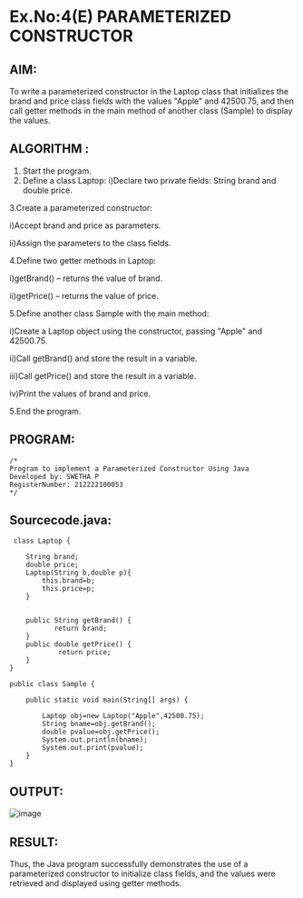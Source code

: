 # Ex.No:4(E)  PARAMETERIZED CONSTRUCTOR
## AIM:
To write a parameterized constructor in the Laptop class that initializes the brand and price class fields with the values "Apple" and 42500.75, and then call getter methods in the main method of another class (Sample) to display the values.

## ALGORITHM :

1.	Start the program.
2.	Define a class Laptop:
i)Declare two private fields: String brand and double price.

3.Create a parameterized constructor:

i)Accept brand and price as parameters.

ii)Assign the parameters to the class fields.

4.Define two getter methods in Laptop:

i)getBrand() – returns the value of brand.

ii)getPrice() – returns the value of price.

5.Define another class Sample with the main method:

i)Create a Laptop object using the constructor, passing "Apple" and 42500.75.

ii)Call getBrand() and store the result in a variable.

iii)Call getPrice() and store the result in a variable.

iv)Print the values of brand and price.

5.End the program.

## PROGRAM:
 ```
/*
Program to implement a Parameterized Constructor Using Java
Developed by: SWETHA P
RegisterNumber: 212222100053
*/
```

## Sourcecode.java:

```
 class Laptop {

	String brand;
	double price;
    Laptop(String b,double p){
        this.brand=b;
        this.price=p;
    }
	
	
	public String getBrand() {
           return brand;
	}
	public double getPrice() {
	        return price;
	}
}

public class Sample {
	
	public static void main(String[] args) {

		Laptop obj=new Laptop("Apple",42500.75);
		String bname=obj.getBrand();
		double pvalue=obj.getPrice();
		System.out.println(bname);
		System.out.print(pvalue);
	}
}
```

## OUTPUT:

![image](https://github.com/user-attachments/assets/c1082fd0-27d8-4213-9e0c-8fd4b63934e5)


## RESULT:
Thus, the Java program successfully demonstrates the use of a parameterized constructor to initialize class fields, and the values were retrieved and displayed using getter methods.

 


